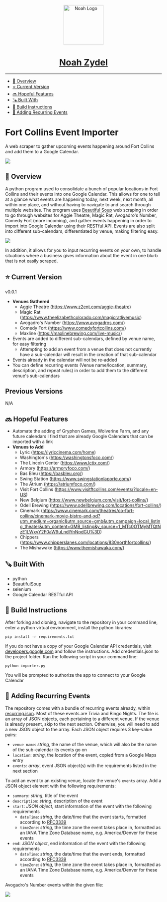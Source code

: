 <p align="center">
  <a href="https://noahzydel.com">
    <img alt="Noah Logo" height="128" src="./.github/resources/NoahLogo.svg">
    <h1 align="center">Noah Zydel</h1>
  </a>
</p>

---

- [📖 Overview](#-overview)
- [⭐️ Current Version](#-current-version)
- [🔜 Hopeful Features](#-hopeful-features)
- [🪚 Built With](#-built-with)
- [🔨 Build Instructions](#-build-instructions)
- [🔄 Adding Recurring Events](#-adding-recurring-events)

# Fort Collins Event Importer
A web scraper to gather upcoming events happening around Fort Collins and add them to a Google Calendar.

<img src="./.github/resources/full-calendar-example.png">

## 📖 Overview
A python program used to consolidate a bunch of popular locations in Fort Collins and their events into one Google Calendar. This allows for one to tell at a glance what events are happening today, next week, next month, all within one place, and without having to navigate to and search through multiple websites. The program uses [Beautiful Soup](https://www.crummy.com/software/BeautifulSoup/bs4/doc/) web scraping in order to go through websites for Aggie Theatre, Magic Rat, Avogadro's Number, Comedy Fort (more incoming), and gather events happening in order to import into Google Calendar using their RESTful API. Events are also split into different sub-calendars, differentiated by venue, making filtering easy.

<img src="./.github/resources/subcalendar.png">

In addition, it allows for you to input recurring events on your own, to handle situations where a business gives information about the event in one blurb that is not easily scraped. 

## ⭐️ Current Version
v0.0.1
- **Venues Gathered**
  - Aggie Theatre (https://www.z2ent.com/aggie-theatre)
  - Magic Rat (https://www.theelizabethcolorado.com/magicratlivemusic)
  - Avogadro's Number (https://www.avogadros.com/)
  - Comedy Fort (https://www.comedyfortcollins.com/)
  - Maxline (https://maxlinebrewing.com/live-music/)
- Events are added to different sub-calendars, defined by venue name, for easy filtering
  - Attempting to add an event from a venue that does not currently have a sub-calendar will result in the creation of that sub-calendar
- Events already in the calendar will not be re-added
- You can define recurring events (Venue name/location, summary, description, and repeat rules) in order to add them to the different venue's sub-calendars
  
## Previous Versions
N/A

## 🔜 Hopeful Features
- Automate the adding of Gryphon Games, Wolverine Farm, and any future calendars I find that are already Google Calendars that can be imported with a link
- **Venues to Add**
  - Lyric (https://lyriccinema.com/home)
  - Washington's (https://washingtonsfoco.com/)
  - The Lincoln Center (https://www.lctix.com/)
  - Armory (https://armoryfoco.com/)
  - Bas Bleu (https://basbleu.org/)
  - Swing Station (https://www.swingstationlaporte.com/)
  - The Atrium (https://atriumfoco.com/)
  - Visit Fort Collins (https://www.visitftcollins.com/events/?locale=en-US)
  - New Belgium (https://www.newbelgium.com/visit/fort-collins/)
  - Odell Brewing (https://www.odellbrewing.com/locations/fort-collins/)
  - Cinemark (https://www.cinemark.com/theatres/co-fort-collins/cinemark-movie-bistro-and-xd?utm_medium=organic&utm_source=gmb&utm_campaign=local_listing_theater&utm_content=GMB_listing&y_source=1_MTc0OTMyMTQtNzE1LWxvY2F0aW9uLndlYnNpdGU%3D)
  - Chippers (https://www.chipperslanes.com/locations/830northfortcollins/)
  - The Mishawake (https://www.themishawaka.com/)
  
## 🪚 Built With
- python
- BeautifulSoup
- selenium
- Google Calendar RESTful API

## 🔨 Build Instructions
After forking and cloning, navigate to the repository in your command line, enter a python virtual environment, install the python libraries:
```
pip install -r requirements.txt
```
If you do not have a copy of your Google Calendar API credentials, visit [developers.google.com](https://developers.google.com/workspace/guides/create-credentials) and follow the instructions.
Add credentials.json to the project folder.
Run the following script in your command line:
```
python importer.py
```
You will be prompted to authorize the app to connect to your Google Calendar

## 🔄 Adding Recurring Events
The repository comes with a bundle of recurring events already, within [recurring.json](/recurring.json). Most of these events are Trivia and Bingo Nights. The file is an array of JSON objects, each pertaining to a different venue. If the venue is already present, skip to the next section. Otherwise, you will need to add a new JSON object to the array. Each JSON object requires 3 key-value pairs:
- `venue name`: _string_, the name of the venue, which will also be the name of the sub-calendar its events go on
- `location`:   _string_, the location of the event, copied from a Google Maps entry
- `events`:     _array_,  event JSON object(s) with the requirements listed in the next section


To add an event to an existing venue, locate the venue's `events` array. Add a JSON object element with the following requirements:
- `summary`:     _string_,      title of the event
- `description`: _string_,      description of the event
- `start`:      _JSON object_, start information of the event with the following requirements
  - `dateTime`: _string_, the date/time that the event starts, formatted according to [RFC3339](https://www.rfc-editor.org/rfc/rfc3339)
  - `timeZone`: _string_, the time zone the event takes place in, formatted as an IANA Time Zone Database name, e.g. America/Denver for these events
- `end`:      _JSON object_, end information of the event with the following requirements
  - `dateTime`: _string_, the date/time that the event ends, formatted according to [RFC3339](https://www.rfc-editor.org/rfc/rfc3339)
  - `timeZone`: _string_, the time zone the event takes place in, formatted as an IANA Time Zone Database name, e.g. America/Denver for these events

Avogadro's Number events within the given file:

<img src="./.github/resources/recurring-example.png">